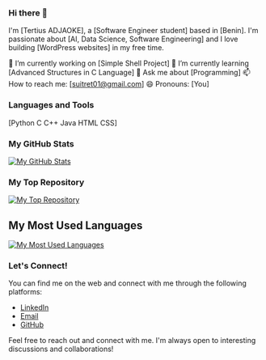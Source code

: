 ### Hi there 👋

I'm [Tertius ADJAOKE], a [Software Engineer student] based in [Benin]. I'm passionate about [AI, Data Science, Software Engineering] and I love building [WordPress websites] in my free time.

🔭 I’m currently working on [Simple Shell Project]
🌱 I’m currently learning [Advanced Structures in C Language]
💬 Ask me about [Programming]
📫 How to reach me: [suitret01@gmail.com]
😄 Pronouns: [You]

### Languages and Tools

[Python C C++ Java HTML CSS]

### My GitHub Stats

[![My GitHub Stats](https://github-readme-stats.vercel.app/api?username=Suitret&show_icons=true&theme=midnight-purple&hide_rank=true&custom_title=My%20GitHub%20Stats&line_height=40&title_color=8b63d2&text_color=f8f8f2&icon_color=ff79c6&bg_color=282a36)](https://github.com/Suitret)

### My Top Repository

[![My Top Repository](https://github-readme-stats.vercel.app/api/pin/?username=Suitret&repo=alx-low_level_programming&show_owner=true&theme=buefy&custom_title=My%20Top%20Repository&border_radius=10&title_color=7957d5&text_color=363636&icon_color=ff57b2&bg_color=ffffff)](https://github.com/Suitret/alx-low_level_programming)

## My Most Used Languages

[![My Most Used Languages](https://github-readme-stats.vercel.app/api/top-langs/?username=Suitret&layout=compact&langs_count=6&theme=calm&custom_title=My%20Most%20Used%20Languages&border_radius=6&title_color=9b59b6&text_color=2c3e50&icon_color=9b59b6&bg_color=ffffff)](https://github.com/Suitret)


### Let's Connect!

You can find me on the web and connect with me through the following platforms:

- [LinkedIn](https://www.linkedin.com/in/suitret/)
- [Email](suitret01@gmail.com)
- [GitHub](https://github.com/Suitret/)

Feel free to reach out and connect with me. I'm always open to interesting discussions and collaborations!
